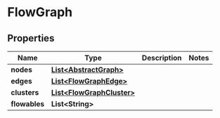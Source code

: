 

# FlowGraph


## Properties

| Name | Type | Description | Notes |
|------------ | ------------- | ------------- | -------------|
|**nodes** | [**List&lt;AbstractGraph&gt;**](AbstractGraph.md) |  |  |
|**edges** | [**List&lt;FlowGraphEdge&gt;**](FlowGraphEdge.md) |  |  |
|**clusters** | [**List&lt;FlowGraphCluster&gt;**](FlowGraphCluster.md) |  |  |
|**flowables** | **List&lt;String&gt;** |  |  |




